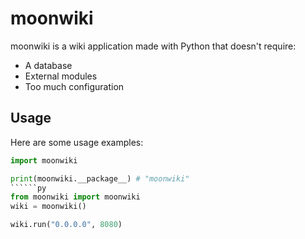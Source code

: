 # moonwiki
moonwiki is a wiki application made with Python that doesn't require:
- A database
- External modules
- Too much configuration
## Usage
Here are some usage examples:
```py
import moonwiki

print(moonwiki.__package__) # "moonwiki"
``````py
from moonwiki import moonwiki
wiki = moonwiki()

wiki.run("0.0.0.0", 8080)
```